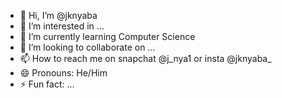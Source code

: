 - 👋 Hi, I’m @jknyaba
- 👀 I’m interested in ...
- 🌱 I’m currently learning Computer Science
- 💞️ I’m looking to collaborate on ...
- 📫 How to reach me on snapchat @j_nya1 or insta @jknyaba_
- 😄 Pronouns: He/Him
- ⚡ Fun fact: ...

<!---
jknyaba/jknyaba is a ✨ special ✨ repository because its `README.md` (this file) appears on your GitHub profile.
You can click the Preview link to take a look at your changes.
--->
